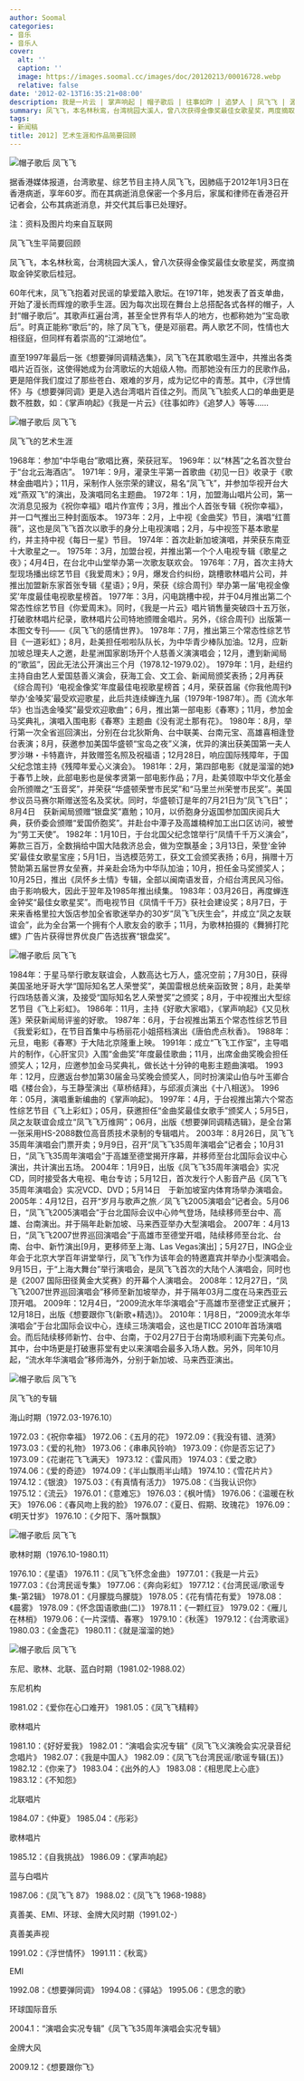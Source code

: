 ```yaml
---
author: Soomal
categories:
- 音乐
- 音乐人
cover:
  alt: ''
  caption: ''
  image: https://images.soomal.cc/images/doc/20120213/00016728.webp
  relative: false
date: '2012-02-13T16:35:21+08:00'
description: 我是一片云 | 掌声响起 | 帽子歌后 | 往事如昨 | 追梦人 | 凤飞飞 | 源自：www.soomal.com | 版权：整理 |  平均/总评分：10.00/110
summary: 凤飞飞，本名林秋鸾，台湾桃园大溪人，曾八次获得金像奖最佳女歌星奖，两度摘取金钟奖歌后桂冠。1971年，她发表了首支单曲，开始了漫长而辉煌的歌手生涯。因为每次出现在舞台上总搭配各式各样的帽子，人封“帽子歌后”。直至1997年最后一张《想要弹同调精选集》，凤飞飞在其歌唱生涯中，共推出各类唱片近百张，
tags:
- 新闻稿
title: 2012] 艺术生涯和作品简要回顾
---
```


![帽子歌后 凤飞飞](https://images.soomal.cc/images/doc/20120213/00016728.webp)



据香港媒体报道，台湾歌星、综艺节目主持人凤飞飞，因肺癌于2012年1月3日在香港病逝，享年60岁。而在其病逝消息保密一个多月后，家属和律师在香港召开记者会，公布其病逝消息，并交代其后事已处理好。



注：资料及图片均来自互联网



凤飞飞生平简要回顾



凤飞飞，本名林秋鸾，台湾桃园大溪人，曾八次获得金像奖最佳女歌星奖，两度摘取金钟奖歌后桂冠。



60年代末，凤飞飞抱着对民谣的挚爱踏入歌坛。在1971年，她发表了首支单曲，开始了漫长而辉煌的歌手生涯。因为每次出现在舞台上总搭配各式各样的帽子，人封“帽子歌后”。其歌声红遍台湾，甚至全世界有华人的地方，也都称她为“宝岛歌后”。时真正能称“歌后”的，除了凤飞飞，便是邓丽君。两人歌艺不同，性情也大相径庭，但同样有着崇高的“江湖地位”。



直至1997年最后一张《想要弹同调精选集》，凤飞飞在其歌唱生涯中，共推出各类唱片近百张，这使得她成为台湾歌坛的大姐级人物。而那她没有压力的民歌作品，更是陪伴我们度过了那些苍白、艰难的岁月，成为记忆中的青葱。其中，《浮世情怀》与《想要弹同调》更是入选台湾唱片百佳之列。而凤飞飞脍炙人口的单曲更是数不胜数，如：《掌声响起》《我是一片云》《往事如昨》《追梦人》等等……



![帽子歌后 凤飞飞](https://images.soomal.cc/images/doc/20120213/00016730.webp)



凤飞飞的艺术生涯



1968年：参加“中华电台”歌唱比赛，荣获冠军。
1969年：以“林茜”之名首次登台于“台北云海酒店”。
1971年：9月，灌录生平第一首歌曲《初见一日》收录于《歌林金曲唱片》；11月，采制作人张宗荣的建议，易名“凤飞飞”，并参加华视开台大戏“燕双飞”的演出，及演唱同名主题曲。
1972年：1月，加盟海山唱片公司，第一次消息见报为《祝你幸福》唱片作宣传；3月，推出个人首张专辑《祝你幸福》，并一口气推出三种封面版本。
1973年：2月，上中视《金曲奖》节目，演唱“红蔷薇”，这也是凤飞飞首次以歌手的身分上电视演唱；2月，与中视签下基本歌星约，并主持中视《每日一星》节目。
1974年：首次赴新加坡演唱，并荣获东南亚十大歌星之一。
1975年：3月，加盟台视，并推出第一个个人电视专辑《歌星之夜》；4月4日，在台北中山堂举办第一次歌友联欢会。
1976年：7月，首次主持大型现场播出综艺节目《我爱周末》；9月，爆发合约纠纷，跳槽歌林唱片公司，并推出加盟新东家首张专辑《星语》；9月，荣获《综合周刊》举办第一届‘电视金像奖’年度最佳电视歌星榜首。
1977年：3月，闪电跳槽中视，并于04月推出第二个常态性综艺节目《你爱周末》。同时，《我是一片云》唱片销售量突破四十五万张，打破歌林唱片纪录，歌林唱片公司特地颁赠金唱片。另外，《综合周刊》出版第一本图文专刊――《凤飞飞的感情世界》。
1978年：7月，推出第三个常态性综艺节目《一道彩虹》；8月，赴美担任啦啦队队长，为中华青少棒队加油。12月，应新加坡总理夫人之邀，赴星洲国家剧场开个人慈善义演演唱会；12月，遭到新闻局的“歌监”，因此无法公开演出三个月（1978.12-1979.02）。
1979年：1月，赴纽约主持自由艺人爱国慈善义演会，获海工会、文工会、新闻局颁奖表扬；2月再获《综合周刊》‘电视金像奖’年度最佳电视歌星榜首；4月，荣获首届《你我他周刊》举办‘金嗓奖’最受欢迎歌星，此后共连续蝉连九届（1979年-1987年）。而《流水年华》也当选金嗓奖”最受欢迎歌曲“；6月，推出第一部电影《春寒》；11月，参加金马奖典礼，演唱入围电影《春寒》主题曲《没有泥土那有花》。
1980年：8月，举行第一次全省巡回演出，分别在台北狄斯角、台中联美、台南元宝、高雄喜相逢登台表演；8月，获邀参加美国华盛顿“宝岛之夜”义演，优异的演出获美国第一夫人罗沙琳・卡特嘉许，并致赠签名照及祝福语；12月28日，响应国际残障年，于国父纪念馆主持《残障年爱心义演会》。
1981年：2月，第四部电影《就是溜溜的她》于春节上映，此部电影也是侯孝贤第一部电影作品；7月，赴美领取中华文化基金会所颁赠之“玉音奖”，并荣获“华盛顿荣誉市民奖”和“马里兰州荣誉市民奖”。美国参议员马赛尔斯赠送签名及奖状。同时，华盛顿订是年的7月21日为“凤飞飞日”；8月4日　获新闻局颁赠“银盘奖”嘉勉；10月，以侨胞身分返国参加国庆阅兵大典，获侨委会颁赠“爱国侨胞奖”。并赴台中潭子及高雄楠梓加工出口区访问，被誉为“劳工天使”。
1982年：1月10日，于台北国父纪念馆举行“凤情千千万义演会”，筹款三百万，全数捐给中国大陆救济总会，做为空飘基金；3月13日，荣登‘金钟奖’最佳女歌星宝座；5月1日，当选模范劳工，获文工会颁奖表扬；6月，捐赠十万赞助第五届世界女垒赛，并亲赴会场为中华队加油；10月，担任金马奖颁奖人；10月25日，推出《凤怀乡土情》专辑，全部以闽南语发音，介绍台湾民风习俗。由于影响极大，因此于翌年及1985年推出续集。
1983年：03月26日，再度蝉连金钟奖“最佳女歌星奖”。而电视节目《凤情千千万》获社会建设奖；8月7日，于来来香格里拉大饭店参加全省歌迷举办的30岁“凤飞飞庆生会”，并成立“凤之友联谊会”，此为全台第一个拥有个人歌友会的歌手；11月，为歌林拍摄的《舞狮打陀螺》广告片获得世界优良广告选拔赛“银盘奖”。



![帽子歌后 凤飞飞](https://images.soomal.cc/images/doc/20120213/00016729.webp)



1984年：于星马举行歌友联谊会，人数高达七万人，盛况空前；7月30日，获得美国圣地牙哥大学“国际知名艺人荣誉奖”，美国雷根总统亲函致贺；8月，赴美举行四场慈善义演，及接受“国际知名艺人荣誉奖”之颁奖；8月，于中视推出大型综艺节目《飞上彩虹》。
1986年：11月，主持《好歌大家唱》，《掌声响起》《又见秋莲》荣获新闻局评鉴的好歌。
1987年：6月，于台视推出第五个常态性综艺节目《我爱彩虹》，在节目首集中与杨丽花小姐搭档演出《唐伯虎点秋香》。
1988年：元旦，电影《春寒》于大陆北京隆重上映。
1991年：成立“飞飞工作室”，主导唱片的制作，《心肝宝贝》入围“金曲奖”年度最佳歌曲；11月，出席金曲奖晚会担任颁奖人；12月，应邀参加金马奖典礼，做长达十分钟的电影主题曲演唱。
1993年：12月，应邀返台参加第30届金马奖晚会颁奖人，同时扮演梁山伯与叶玉卿合唱《楼台会》，与王静莹演出《草桥结拜》，与邱淑贞演出《十八相送》。
1996年：05月，演唱重新编曲的《掌声响起》。
1997年：4月，于台视推出第六个常态性综艺节目《飞上彩虹》；05月，获邀担任“金曲奖最佳女歌手”颁奖人；5月5日，凤之友联谊会成立“凤飞飞万维网”；06月，出版《想要弹同调精选辑》，是全台第一张采用HS-2088数位高音质技术录制的专辑唱片。
2003年：8月26日，凤飞飞35周年演唱会门票开卖；9月9日，召开“凤飞飞35周年演唱会”记者会；10月31日，“凤飞飞35周年演唱会”于高雄至德堂揭开序幕，并移师至台北国际会议中心演出，共计演出五场。
2004年：1月9日，出版《凤飞飞35周年演唱会》实况CD，同时接受各大电视、电台专访；5月12日，首次发行个人影音产品《凤飞飞35周年演唱会》实况VCD、DVD；5月14日　于新加坡室内体育场举办演唱会。
2005年：4月12日，召开“岁月与歌声之旅／凤飞飞2005演唱会”记者会。5月06日，“凤飞飞2005演唱会”于台北国际会议中心帅气登场，陆续移师至台中、高雄、台南演出。并于隔年赴新加坡、马来西亚举办大型演唱会。
2007年：4月13日，“凤飞飞2007世界巡回演唱会”于高雄市至德堂开唱，陆续移师至台北、台南、台中、新竹演出[9月，更移师至上海、Las Vegas演出]；5月27日，ING企业年会于北京大学百年讲堂举行，凤飞飞作为该年会的特邀嘉宾并举办小型演唱会。9月15日，于“上海大舞台”举行演唱会，是凤飞飞首次的大陆个人演唱会，同时也是《2007 国际田径黄金大奖赛》的开幕个人演唱会。
2008年：12月27日，“凤飞飞2007世界巡回演唱会”移师至新加坡举办，并于隔年03月二度在马来西亚云顶开唱。
2009年：12月4日，“2009流水年华演唱会”于高雄市至德堂正式展开；12月18日，出版《想要跟你飞(新歌+精选)》。
2010年：1月8日，“2009流水年华演唱会”于台北国际会议中心，连续三场演唱会，这也是TICC 2010年首场演唱会。而后陆续移师新竹、台中、台南，于02月27日于台南场顺利画下完美句点。其中，台中场更是打破惠荪堂有史以来演唱会最多入场人数。另外，同年10月起，“流水年华演唱会”移师海外，分别于新加坡、马来西亚演出。



![帽子歌后 凤飞飞](https://images.soomal.cc/images/doc/20120213/00016731.webp)



凤飞飞的专辑



海山时期（1972.03-1976.10）

1972.03：《祝你幸福》
1972.06：《五月的花》
1972.09：《我没有错、涟漪》
1973.03：《爱的礼物》
1973.06：《串串风铃响》
1973.09：《你是否忘记了》
1973.09：《花谢花飞飞满天》
1973.12：《雷风雨》
1974.03：《爱之歌》
1974.06：《爱的奇迹》
1974.09：《半山飘雨半山晴》
1974.10：《雪花片片》
1974.12：《银浪》
1975.03：《有真情有活力》
1975.08：《当我认识你》
1975.12：《流云》
1976.01：《意难忘》
1976.03：《枫叶情》
1976.06：《温暖在秋天》
1976.06：《春风吻上我的脸》
1976.07：《夏日、假期、玫瑰花》
1976.09：《明天廿岁》
1976.10：《夕阳下、落叶飘飘》



![帽子歌后 凤飞飞](https://images.soomal.cc/images/doc/20120213/00016732.webp)



歌林时期（1976.10-1980.11）

1976.10：《星语》
1976.11：《凤飞飞怀念金曲》
1977.01：《我是一片云》
1977.03：《台湾民谣专集》
1977.06：《奔向彩虹》
1977.12：《台湾民谣/歌谣专集-第2辑》
1978.01：《月朦胧鸟朦胧》
1978.05：《花有情花有爱》
1978.08：《晨雾》
1978.09：《怀念国语歌曲(二)》
1978.11：《一颗红豆》
1979.02：《雁儿在林梢》
1979.06：《一片深情、春寒》
1979.10：《秋莲》
1979.12：《台湾歌谣》
1980.03：《金盏花》
1980.11：《就是溜溜的她》



![帽子歌后 凤飞飞](https://images.soomal.cc/images/doc/20120213/00016733.webp)



东尼、歌林、北联、蓝白时期（1981.02-1988.02）

东尼机构

1981.02：《爱你在心口难开》
1981.05：《凤飞飞精粹》

歌林唱片

1981.10：《好好爱我》
1982.01：“演唱会实况专辑”《凤飞飞义演晚会实况录音纪念唱片》
1982.07：《我是中国人》
1982.09：《凤飞飞台湾民谣/歌谣专辑(五)》
1982.12：《你来了》
1983.04：《出外的人》
1983.08：《相思爬上心底》
1983.12：《不知怨》

北联唱片

1984.07：《仲夏》
1985.04：《彤彩》

歌林唱片

1985.12：《自我挑战》
1986.09：《掌声响起》

蓝与白唱片

1987.06：《凤飞飞 87》
1988.02：《凤飞飞 1968-1988》



真善美、EMI、环球、金牌大风时期（1991.02-）

真善美声视

1991.02：《浮世情怀》
1991.11：《秋鸾》

EMI

1992.08：《想要弹同调》
1994.08：《驿站》
1995.06：《思念的歌》

环球国际音乐

2004.1：“演唱会实况专辑”《凤飞飞35周年演唱会实况专辑》

金牌大风

2009.12：《想要跟你飞》